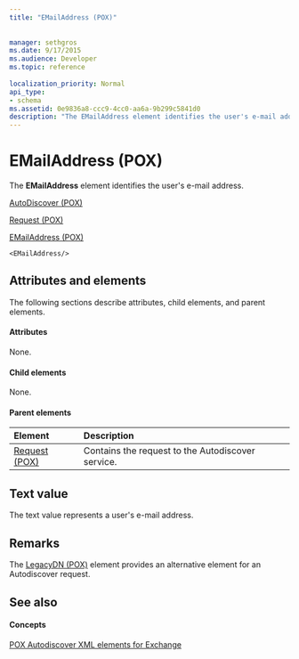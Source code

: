 ```yaml
---
title: "EMailAddress (POX)"
 
 
manager: sethgros
ms.date: 9/17/2015
ms.audience: Developer
ms.topic: reference
 
localization_priority: Normal
api_type:
- schema
ms.assetid: 0e9836a8-ccc9-4cc0-aa6a-9b299c5841d0
description: "The EMailAddress element identifies the user's e-mail address."
---
```


# EMailAddress (POX)

The **EMailAddress** element identifies the user's e-mail address. 
  
[AutoDiscover (POX)](autodiscover-pox.md)
  
[Request (POX)](request-pox.md)
  
[EMailAddress (POX)](emailaddress-pox.md)
  
```
<EMailAddress/>
```

## Attributes and elements

The following sections describe attributes, child elements, and parent elements.
  
#### Attributes

None.
  
#### Child elements

None.
  
#### Parent elements

|**Element**|**Description**|
|:-----|:-----|
|[Request (POX)](request-pox.md) <br/> |Contains the request to the Autodiscover service.  <br/> |
   
## Text value

The text value represents a user's e-mail address.
  
## Remarks

The [LegacyDN (POX)](legacydn-pox.md) element provides an alternative element for an Autodiscover request. 
  
## See also

#### Concepts

[POX Autodiscover XML elements for Exchange](pox-autodiscover-xml-elements-for-exchange.md)


